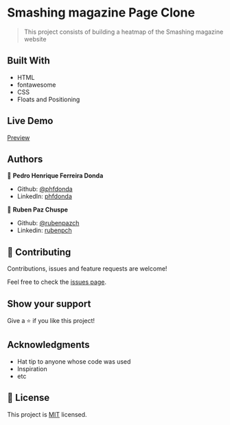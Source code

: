 # Smashing magazine Page Clone

> This project consists of building a heatmap of the Smashing magazine website

## Built With

- HTML
- fontawesome
- CSS
- Floats and Positioning

## Live Demo

[Preview](https://rawcdn.githack.com/rubenpazch/DesignTeardown/a0d948ebc4857a79e8684ebd21c31708cbf6d6df/index.html)


## Authors

👤 **Pedro Henrique Ferreira Donda**

- Github: [@phfdonda](https://github.com/phfdonda)
- LinkedIn: [phfdonda](https://www.linkedin.com/in/pedro-donda-808621bb/)

👤 **Ruben Paz Chuspe**

- Github: [@rubenpazch](https://github.com/rubenpazch)
- Linkedin: [rubenpch](https://www.linkedin.com/in/rubenpch/)

## 🤝 Contributing

Contributions, issues and feature requests are welcome!

Feel free to check the [issues page](issues/).

## Show your support

Give a ⭐️ if you like this project!

## Acknowledgments

- Hat tip to anyone whose code was used
- Inspiration
- etc

## 📝 License

This project is [MIT](lic.url) licensed.
